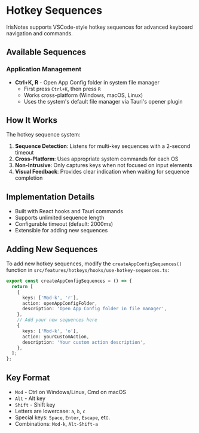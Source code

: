 # Hotkey Sequences

IrisNotes supports VSCode-style hotkey sequences for advanced keyboard navigation and commands.

## Available Sequences

### Application Management

- **Ctrl+K, R** - Open App Config folder in system file manager
  - First press `Ctrl+K`, then press `R`
  - Works cross-platform (Windows, macOS, Linux)
  - Uses the system's default file manager via Tauri's opener plugin

## How It Works

The hotkey sequence system:

1. **Sequence Detection**: Listens for multi-key sequences with a 2-second timeout
2. **Cross-Platform**: Uses appropriate system commands for each OS
3. **Non-Intrusive**: Only captures keys when not focused on input elements
4. **Visual Feedback**: Provides clear indication when waiting for sequence completion

## Implementation Details

- Built with React hooks and Tauri commands
- Supports unlimited sequence length
- Configurable timeout (default: 2000ms)
- Extensible for adding new sequences

## Adding New Sequences

To add new hotkey sequences, modify the `createAppConfigSequences()` function in `src/features/hotkeys/hooks/use-hotkey-sequences.ts`:

```typescript
export const createAppConfigSequences = () => {
  return [
    {
      keys: ['Mod-k', 'r'],
      action: openAppConfigFolder,
      description: 'Open App Config folder in file manager',
    },
    // Add your new sequences here
    {
      keys: ['Mod-k', 'o'],
      action: yourCustomAction,
      description: 'Your custom action description',
    },
  ];
};
```

## Key Format

- `Mod` - Ctrl on Windows/Linux, Cmd on macOS
- `Alt` - Alt key
- `Shift` - Shift key
- Letters are lowercase: `a`, `b`, `c`
- Special keys: `Space`, `Enter`, `Escape`, etc.
- Combinations: `Mod-k`, `Alt-Shift-a`
